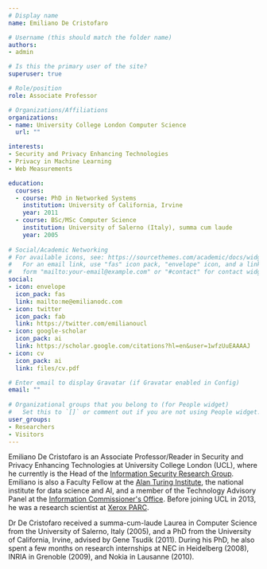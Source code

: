 ```yaml
---
# Display name
name: Emiliano De Cristofaro

# Username (this should match the folder name)
authors:
- admin

# Is this the primary user of the site?
superuser: true

# Role/position
role: Associate Professor

# Organizations/Affiliations
organizations:
- name: University College London Computer Science
  url: ""

interests:
- Security and Privacy Enhancing Technologies
- Privacy in Machine Learning
- Web Measurements

education:
  courses:
  - course: PhD in Networked Systems
    institution: University of California, Irvine
    year: 2011
  - course: BSc/MSc Computer Science
    institution: University of Salerno (Italy), summa cum laude
    year: 2005
  
# Social/Academic Networking
# For available icons, see: https://sourcethemes.com/academic/docs/widgets/#icons
#   For an email link, use "fas" icon pack, "envelope" icon, and a link in the
#   form "mailto:your-email@example.com" or "#contact" for contact widget.
social:
- icon: envelope
  icon_pack: fas
  link: mailto:me@emilianodc.com
- icon: twitter
  icon_pack: fab
  link: https://twitter.com/emilianoucl
- icon: google-scholar
  icon_pack: ai
  link: https://scholar.google.com/citations?hl=en&user=1wfzUuEAAAAJ
- icon: cv
  icon_pack: ai
  link: files/cv.pdf

# Enter email to display Gravatar (if Gravatar enabled in Config)
email: ""
  
# Organizational groups that you belong to (for People widget)
#   Set this to `[]` or comment out if you are not using People widget.  
user_groups:
- Researchers
- Visitors
---
```


Emiliano De Cristofaro is an Associate Professor/Reader in Security and Privacy Enhancing Technologies at University College London (UCL), where he currently is the Head of the [Information Security Research Group](http://sec.cs.ucl.ac.uk). Emiliano is also a Faculty Fellow at the [Alan Turing Institute](https://www.turing.ac.uk/), the national institute for data science and AI, and a member of the Technology Advisory Panel at the [Information Commissioner's Office](https://ico.org.uk). Before joining UCL in 2013, he was a research scientist at [Xerox PARC](https://www.parc.com). 

Dr De Cristofaro received a summa-cum-laude Laurea in Computer Science from the University of Salerno, Italy (2005), and a PhD from the University of California, Irvine, advised by Gene Tsudik (2011). During his PhD, he also spent a few months on research internships at NEC in Heidelberg (2008), INRIA in Grenoble (2009), and Nokia in Lausanne (2010).